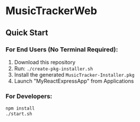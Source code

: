 # MusicTrackerWeb

## Quick Start

### For End Users (No Terminal Required):
1. Download this repository
2. Run: `./create-pkg-installer.sh`
3. Install the generated `MusicTracker-Installer.pkg`
4. Launch "MyReactExpressApp" from Applications

### For Developers:
```bash
npm install
./start.sh
